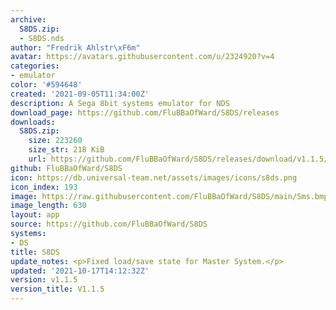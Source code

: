 ```yaml
---
archive:
  S8DS.zip:
  - S8DS.nds
author: "Fredrik Ahlstr\xF6m"
avatar: https://avatars.githubusercontent.com/u/2324920?v=4
categories:
- emulator
color: '#594648'
created: '2021-09-05T11:34:00Z'
description: A Sega 8bit systems emulator for NDS
download_page: https://github.com/FluBBaOfWard/S8DS/releases
downloads:
  S8DS.zip:
    size: 223260
    size_str: 218 KiB
    url: https://github.com/FluBBaOfWard/S8DS/releases/download/v1.1.5/S8DS.zip
github: FluBBaOfWard/S8DS
icon: https://db.universal-team.net/assets/images/icons/s8ds.png
icon_index: 193
image: https://raw.githubusercontent.com/FluBBaOfWard/S8DS/main/Sms.bmp
image_length: 630
layout: app
source: https://github.com/FluBBaOfWard/S8DS
systems:
- DS
title: S8DS
update_notes: <p>Fixed load/save state for Master System.</p>
updated: '2021-10-17T14:12:32Z'
version: v1.1.5
version_title: V1.1.5
---
```

